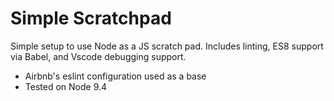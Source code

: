# Simple Scratchpad

Simple setup to use Node as a JS scratch pad. Includes linting, ES8 support via Babel, and Vscode debugging support.

* Airbnb's eslint configuration used as a base
* Tested on Node 9.4
